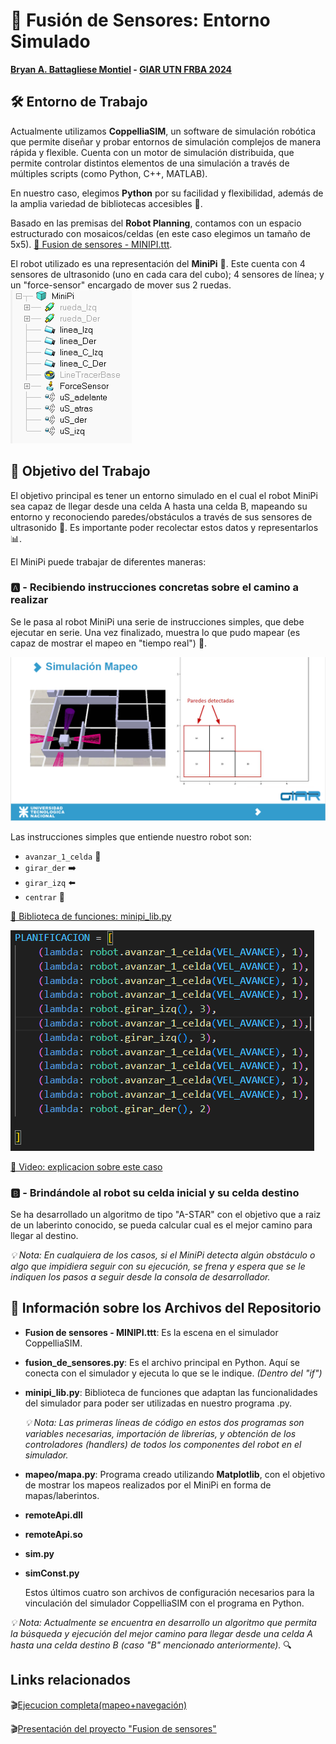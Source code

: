 # 🚀 Fusión de Sensores: Entorno Simulado
**[Bryan A. Battagliese Montiel](https://www.linkedin.com/in/bryan-battagliese-5a868627b/) - [GIAR UTN FRBA 2024](https://linktr.ee/giarutn?fbclid=PAZXh0bgNhZW0CMTEAAaYG3taTLmEOIiv-Z8yuxECL3pAB_2dw4--xXbzYpIDobJ7wusQPSweCSHA_aem_6bu8xvLWcwnQb9IsmBceXw)**

## 🛠️ Entorno de Trabajo

Actualmente utilizamos **CoppelliaSIM**, un software de simulación robótica que permite diseñar y probar entornos de simulación complejos de manera rápida y flexible. Cuenta con un motor de simulación distribuida, que permite controlar distintos elementos de una simulación a través de múltiples scripts (como Python, C++, MATLAB).

En nuestro caso, elegimos **Python** por su facilidad y flexibilidad, además de la amplia variedad de bibliotecas accesibles 🐍.

Basado en las premisas del **Robot Planning**, contamos con un espacio estructurado con mosaicos/celdas (en este caso elegimos un tamaño de 5x5). [🔗 Fusion de sensores - MINIPI.ttt](https://github.com/BryanBattagliese/fusion_de_sensores_simulacion/blob/main/Fusion%20de%20sensores%20-%20MINIPI.ttt).

El robot utilizado es una representación del **MiniPi** 🤖. Este cuenta con 4 sensores de ultrasonido (uno en cada cara del cubo); 4 sensores de línea; y un "force-sensor" encargado de mover sus 2 ruedas.  
![MiniPi Componentes](images/image1.PNG)

## 🎯 Objetivo del Trabajo

El objetivo principal es tener un entorno simulado en el cual el robot MiniPi sea capaz de llegar desde una celda A hasta una celda B, mapeando su entorno y reconociendo paredes/obstáculos a través de sus sensores de ultrasonido 🛑. Es importante poder recolectar estos datos y representarlos 📊.

El MiniPi puede trabajar de diferentes maneras:

### 🅰️ - Recibiendo instrucciones concretas sobre el camino a realizar

Se le pasa al robot MiniPi una serie de instrucciones simples, que debe ejecutar en serie. Una vez finalizado, muestra lo que pudo mapear (es capaz de mostrar el mapeo en "tiempo real") 📍.

![Simulación Mapeo](images/image3.PNG)

Las instrucciones simples que entiende nuestro robot son:  
- `avanzar_1_celda` 🔄
- `girar_der` ➡️
- `girar_izq` ⬅️
- `centrar` 🎯

[🔗 Biblioteca de funciones: minipi_lib.py](minipi_lib.py)

![Planificación de Instrucciones](images/image2.PNG)

[🔗 Video: explicacion sobre este caso ](https://drive.google.com/drive/u/1/folders/1jOXsJzJ1Tr4iW5LoqXvL4d1WHVyuWoES)

### 🅱️ - Brindándole al robot su celda inicial y su celda destino 

Se ha desarrollado un algoritmo de tipo "A-STAR" con el objetivo que a raiz de un laberinto conocido, se pueda calcular cual es el mejor camino para llegar al destino.

*💡 Nota: En cualquiera de los casos, si el MiniPi detecta algún obstáculo o algo que impidiera seguir con su ejecución, se frena y espera que se le indiquen los pasos a seguir desde la consola de desarrollador.*

## 📂 Información sobre los Archivos del Repositorio

- **Fusion de sensores - MINIPI.ttt**: Es la escena en el simulador CoppelliaSIM.

- **fusion_de_sensores.py**: Es el archivo principal en Python. Aquí se conecta con el simulador y ejecuta lo que se le indique. *(Dentro del "if")*

- **minipi_lib.py**: Biblioteca de funciones que adaptan las funcionalidades del simulador para poder ser utilizadas en nuestro programa .py.

  *💡 Nota: Las primeras líneas de código en estos dos programas son variables necesarias, importación de librerías, y obtención de los controladores (handlers) de todos los componentes del robot en el simulador.*

- **mapeo/mapa.py**: Programa creado utilizando **Matplotlib**, con el objetivo de mostrar los mapeos realizados por el MiniPi en forma de mapas/laberintos.

- **remoteApi.dll**
- **remoteApi.so**
- **sim.py**
- **simConst.py**

  Estos últimos cuatro son archivos de configuración necesarios para la vinculación del simulador CoppelliaSIM con el programa en Python.

*💡 Nota: Actualmente se encuentra en desarrollo un algoritmo que permita la búsqueda y ejecución del mejor camino para llegar desde una celda A hasta una celda destino B (caso "B" mencionado anteriormente).* 🔍

## Links relacionados 
🎬[Ejecucion completa(mapeo+navegación)](https://drive.google.com/drive/u/1/folders/1jOXsJzJ1Tr4iW5LoqXvL4d1WHVyuWoES)

🎬[Presentación del proyecto "Fusion de sensores"](https://www.youtube.com/watch?v=KTsziHjEZVk&t=2013s)
